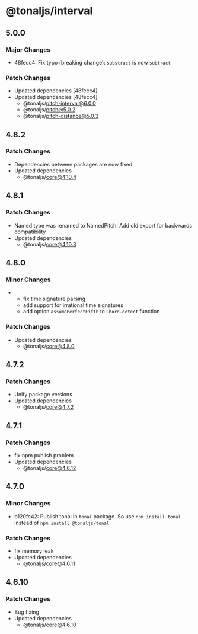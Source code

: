 # @tonaljs/interval

## 5.0.0

### Major Changes

- 48fecc4: Fix typo (breaking change): `substract` is now `subtract`

### Patch Changes

- Updated dependencies [48fecc4]
- Updated dependencies [48fecc4]
  - @tonaljs/pitch-interval@6.0.0
  - @tonaljs/pitch@5.0.2
  - @tonaljs/pitch-distance@5.0.3

## 4.8.2

### Patch Changes

- Dependencies between packages are now fixed
- Updated dependencies
  - @tonaljs/core@4.10.4

## 4.8.1

### Patch Changes

- Named type was renamed to NamedPitch. Add old export for backwards compatibility
- Updated dependencies
  - @tonaljs/core@4.10.3

## 4.8.0

### Minor Changes

- - fix time signature parsing
  - add support for irrational time signatures
  - add option `assumePerfectFifth` to `Chord.detect` function

### Patch Changes

- Updated dependencies
  - @tonaljs/core@4.8.0

## 4.7.2

### Patch Changes

- Unify package versions
- Updated dependencies
  - @tonaljs/core@4.7.2

## 4.7.1

### Patch Changes

- fix npm publish problem
- Updated dependencies
  - @tonaljs/core@4.6.12

## 4.7.0

### Minor Changes

- b120fc42: Publish tonal in `tonal` package. So use `npm install tonal` instead of `npm install @tonaljs/tonal`

### Patch Changes

- fix memory leak
- Updated dependencies
  - @tonaljs/core@4.6.11

## 4.6.10

### Patch Changes

- Bug fixing
- Updated dependencies
  - @tonaljs/core@4.6.10

